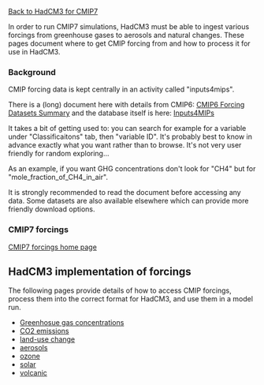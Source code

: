 [Back to HadCM3 for CMIP7](HadCM3_CMIP7.md)

In order to run CMIP7 simulations, HadCM3 must be able to ingest various forcings from greenhouse gases to aerosols and natural changes. These pages document where to get CMIP forcing from and how to process it for use in HadCM3.

### Background

CMIP forcing data is kept centrally in an activity called "inputs4mips".

There is a (long) document here with details from CMIP6: [CMIP6 Forcing Datasets Summary](https://docs.google.com/document/d/1pU9IiJvPJwRvIgVaSDdJ4O0Jeorv_2ekEtted34K9cA/)
and the database itself is here: [Inputs4MIPs](https://aims2.llnl.gov/search/input4MIPs)

It takes a bit of getting used to: you can search for example for a variable under "Classificaitons" tab, then "variable ID". It's probably best to know in advance exactly what you want rather than to browse. It's not very user friendly for random exploring...

As an example, if you want GHG concentrations don't look for "CH4" but for "mole_fraction_of_CH4_in_air".

It is strongly recommended to read the document before accessing any data. Some datasets are also available elsewhere which can provide more friendly download options. 

### CMIP7 forcings

[CMIP7 forcings home page](https://wcrp-cmip.org/cmip-phases/cmip7/cmip7-forcing-datasets/)

## HadCM3 implementation of forcings

The following pages provide details of how to access CMIP forcings, process them into the correct format for HadCM3, and use them in a model run.

- [Greenhosue gas concentrations](CMIP7_fcg_GHG.md)
- [CO2 emissions](CMIP7_fcg_CO2.md)
- [land-use change](CMIP7_fcg_LUC.md)
- [aerosols](CMIP7_fcg_aerosol.md)
- [ozone](CMIP7_fcg_ozone.md)
- [solar](CMIP7_fcg_solar.md)
- [volcanic](CMIP7_fcg_volc.md)



